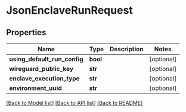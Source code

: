 # JsonEnclaveRunRequest


## Properties
Name | Type | Description | Notes
------------ | ------------- | ------------- | -------------
**using_default_run_config** | **bool** |  | [optional] 
**wireguard_public_key** | **str** |  | [optional] 
**enclave_execution_type** | **str** |  | [optional] 
**environment_uuid** | **str** |  | [optional] 

[[Back to Model list]](../README.md#documentation-for-models) [[Back to API list]](../README.md#documentation-for-api-endpoints) [[Back to README]](../README.md)


